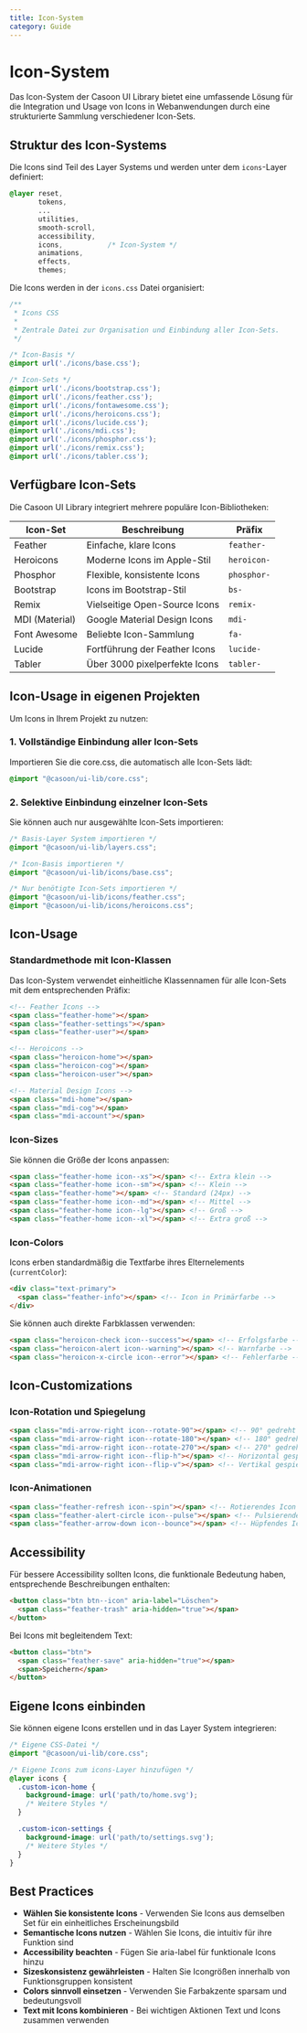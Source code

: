 ```yaml
---
title: Icon-System
category: Guide
---
```


# Icon-System

Das Icon-System der Casoon UI Library bietet eine umfassende Lösung für die Integration und Usage von Icons in Webanwendungen durch eine strukturierte Sammlung verschiedener Icon-Sets.

## Struktur des Icon-Systems

Die Icons sind Teil des Layer Systems und werden unter dem `icons`-Layer definiert:

```css
@layer reset,
       tokens,
       ...
       utilities,
       smooth-scroll,
       accessibility,
       icons,           /* Icon-System */
       animations,
       effects,
       themes;
```

Die Icons werden in der `icons.css` Datei organisiert:

```css
/**
 * Icons CSS
 *
 * Zentrale Datei zur Organisation und Einbindung aller Icon-Sets.
 */

/* Icon-Basis */
@import url('./icons/base.css');

/* Icon-Sets */
@import url('./icons/bootstrap.css');
@import url('./icons/feather.css');
@import url('./icons/fontawesome.css');
@import url('./icons/heroicons.css');
@import url('./icons/lucide.css');
@import url('./icons/mdi.css');
@import url('./icons/phosphor.css');
@import url('./icons/remix.css');
@import url('./icons/tabler.css');
```

## Verfügbare Icon-Sets

Die Casoon UI Library integriert mehrere populäre Icon-Bibliotheken:

| Icon-Set | Beschreibung | Präfix |
|----------|--------------|--------|
| Feather | Einfache, klare Icons | `feather-` |
| Heroicons | Moderne Icons im Apple-Stil | `heroicon-` |
| Phosphor | Flexible, konsistente Icons | `phosphor-` |
| Bootstrap | Icons im Bootstrap-Stil | `bs-` |
| Remix | Vielseitige Open-Source Icons | `remix-` |
| MDI (Material) | Google Material Design Icons | `mdi-` |
| Font Awesome | Beliebte Icon-Sammlung | `fa-` |
| Lucide | Fortführung der Feather Icons | `lucide-` |
| Tabler | Über 3000 pixelperfekte Icons | `tabler-` |

## Icon-Usage in eigenen Projekten

Um Icons in Ihrem Projekt zu nutzen:

### 1. Vollständige Einbindung aller Icon-Sets

Importieren Sie die core.css, die automatisch alle Icon-Sets lädt:

```css
@import "@casoon/ui-lib/core.css";
```

### 2. Selektive Einbindung einzelner Icon-Sets

Sie können auch nur ausgewählte Icon-Sets importieren:

```css
/* Basis-Layer System importieren */
@import "@casoon/ui-lib/layers.css";

/* Icon-Basis importieren */
@import "@casoon/ui-lib/icons/base.css";

/* Nur benötigte Icon-Sets importieren */
@import "@casoon/ui-lib/icons/feather.css";
@import "@casoon/ui-lib/icons/heroicons.css";
```

## Icon-Usage

### Standardmethode mit Icon-Klassen

Das Icon-System verwendet einheitliche Klassennamen für alle Icon-Sets mit dem entsprechenden Präfix:

```html
<!-- Feather Icons -->
<span class="feather-home"></span>
<span class="feather-settings"></span>
<span class="feather-user"></span>

<!-- Heroicons -->
<span class="heroicon-home"></span>
<span class="heroicon-cog"></span>
<span class="heroicon-user"></span>

<!-- Material Design Icons -->
<span class="mdi-home"></span>
<span class="mdi-cog"></span>
<span class="mdi-account"></span>
```

### Icon-Sizes

Sie können die Größe der Icons anpassen:

```html
<span class="feather-home icon--xs"></span> <!-- Extra klein -->
<span class="feather-home icon--sm"></span> <!-- Klein -->
<span class="feather-home"></span> <!-- Standard (24px) -->
<span class="feather-home icon--md"></span> <!-- Mittel -->
<span class="feather-home icon--lg"></span> <!-- Groß -->
<span class="feather-home icon--xl"></span> <!-- Extra groß -->
```

### Icon-Colors

Icons erben standardmäßig die Textfarbe ihres Elternelements (`currentColor`):

```html
<div class="text-primary">
  <span class="feather-info"></span> <!-- Icon in Primärfarbe -->
</div>
```

Sie können auch direkte Farbklassen verwenden:

```html
<span class="heroicon-check icon--success"></span> <!-- Erfolgsfarbe -->
<span class="heroicon-alert icon--warning"></span> <!-- Warnfarbe -->
<span class="heroicon-x-circle icon--error"></span> <!-- Fehlerfarbe -->
```

## Icon-Customizations

### Icon-Rotation und Spiegelung

```html
<span class="mdi-arrow-right icon--rotate-90"></span> <!-- 90° gedreht -->
<span class="mdi-arrow-right icon--rotate-180"></span> <!-- 180° gedreht -->
<span class="mdi-arrow-right icon--rotate-270"></span> <!-- 270° gedreht -->
<span class="mdi-arrow-right icon--flip-h"></span> <!-- Horizontal gespiegelt -->
<span class="mdi-arrow-right icon--flip-v"></span> <!-- Vertikal gespiegelt -->
```

### Icon-Animationen

```html
<span class="feather-refresh icon--spin"></span> <!-- Rotierendes Icon -->
<span class="feather-alert-circle icon--pulse"></span> <!-- Pulsierendes Icon -->
<span class="feather-arrow-down icon--bounce"></span> <!-- Hüpfendes Icon -->
```

## Accessibility

Für bessere Accessibility sollten Icons, die funktionale Bedeutung haben, entsprechende Beschreibungen enthalten:

```html
<button class="btn btn--icon" aria-label="Löschen">
  <span class="feather-trash" aria-hidden="true"></span>
</button>
```

Bei Icons mit begleitendem Text:

```html
<button class="btn">
  <span class="feather-save" aria-hidden="true"></span>
  <span>Speichern</span>
</button>
```

## Eigene Icons einbinden

Sie können eigene Icons erstellen und in das Layer System integrieren:

```css
/* Eigene CSS-Datei */
@import "@casoon/ui-lib/core.css";

/* Eigene Icons zum icons-Layer hinzufügen */
@layer icons {
  .custom-icon-home {
    background-image: url('path/to/home.svg');
    /* Weitere Styles */
  }

  .custom-icon-settings {
    background-image: url('path/to/settings.svg');
    /* Weitere Styles */
  }
}
```

## Best Practices

- **Wählen Sie konsistente Icons** - Verwenden Sie Icons aus demselben Set für ein einheitliches Erscheinungsbild
- **Semantische Icons nutzen** - Wählen Sie Icons, die intuitiv für ihre Funktion sind
- **Accessibility beachten** - Fügen Sie aria-label für funktionale Icons hinzu
- **Sizeskonsistenz gewährleisten** - Halten Sie Icongrößen innerhalb von Funktionsgruppen konsistent
- **Colors sinnvoll einsetzen** - Verwenden Sie Farbakzente sparsam und bedeutungsvoll
- **Text mit Icons kombinieren** - Bei wichtigen Aktionen Text und Icons zusammen verwenden 
